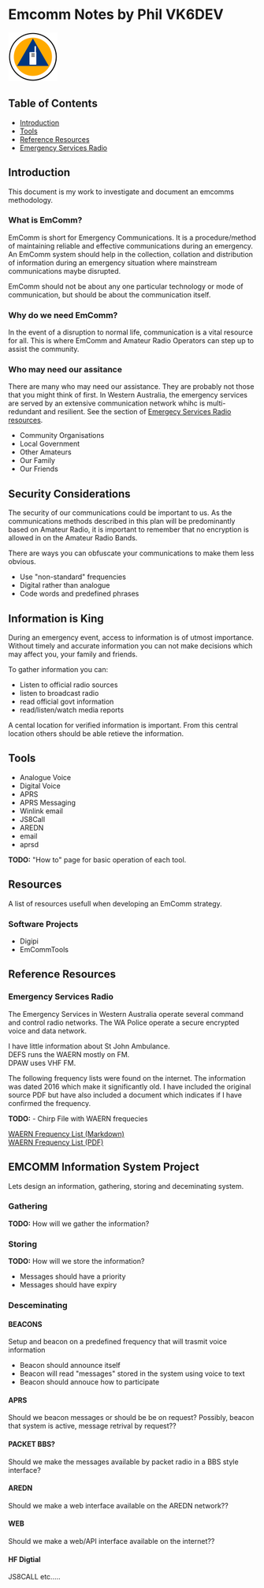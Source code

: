# Emcomm Notes by Phil VK6DEV

<img src="./Images/IMG_1691.PNG" width="100" alt="EmComm Logo">

## Table of Contents

* [Introduction](./README#introduction)
* [Tools](./README#tools)
* [Reference Resources](README#reference-resources)
* [Emergency Services Radio](README#emergency-services-radio)

## Introduction

This document is my work to investigate and document an emcomms methodology.

### What is EmComm?

EmComm is short for Emergency Communications. It is a procedure/method
 of maintaining reliable and effective communications during an emergency.
An EmComm system should help in the collection, collation and distribution
of information during an emergency situation where mainstream communications
maybe disrupted.

EmComm should not be about any one particular technology or mode of
communication, but should be about the communication itself.

### Why do we need EmComm?

In the event of a disruption to normal life, communication is a vital resource
for all. This is where EmComm and Amateur Radio Operators can step up to assist
the community.

### Who may need our assitance

There are many who may need our assistance. They are probably not those that
you might think of first.
In Western Australia, the emergency services are served by an extensive
communication network whihc is multi-redundant and resilient. See the section
of [Emergecy Services Radio resources](./README#emergency-services-radio).

* Community Organisations
* Local Government
* Other Amateurs
* Our Family
* Our Friends

## Security Considerations

The security of our communications could be important to us. As the communications
methods described in this plan will be predominantly based on Amateur Radio,
it is important to remember that no encryption is allowed in on the Amateur Radio
Bands.

There are ways you can obfuscate your communications to make them less obvious.

* Use "non-standard" frequencies
* Digital rather than analogue
* Code words and predefined phrases

## Information is King

During an emergency event, access to information is of utmost importance. Without
timely and accurate information you can not make decisions which may affect you,
your family and friends.

To gather information you can:

* Listen to official radio sources
* listen to broadcast radio
* read official govt information
* read/listen/watch media reports

A cental location for verified information is important. From this central location
others should be able retieve the information.

## Tools

* Analogue Voice
* Digital Voice
* APRS
* APRS Messaging
* Winlink email
* JS8Call
* AREDN
* email
* aprsd

**TODO:**  "How to" page for basic operation of each tool.

## Resources

A list of resources usefull when developing an EmComm strategy.

### Software Projects

* Digipi
* EmCommTools

## Reference Resources

### Emergency Services Radio

The Emergency Services in Western Australia operate several command and control
radio networks. The WA Police operate a secure encrypted voice and data network.

I have little information about St John Ambulance.  
DEFS runs the WAERN mostly on FM.  
DPAW uses VHF FM.

The following frequency lists were found on the internet. The information was
dated 2016 which make it significantly old. I have included the original source
PDF but have also included a document which indicates if I have confirmed the
frequency.

**TODO:** - Chirp File with WAERN frequecies

[WAERN Frequency List (Markdown)](./ESR.md)  
[WAERN Frequency List (PDF)](./Resources/WARSUG-WAERN-freqs.pdf)


## EMCOMM Information System Project

Lets design an information, gathering, storing and deceminating system.

### Gathering

**TODO:** How will we gather the information?

### Storing

**TODO:** How will we store the information?

* Messages should have a priority
* Messages should have expiry

### Desceminating

#### BEACONS

Setup and beacon on a predefined frequency that will trasmit voice information

* Beacon should announce itself
* Beacon will read "messages" stored in the system using voice to text
* Beacon should annouce how to participate

#### APRS

Should we beacon messages or should be be on request?
Possibly, beacon that system is active, message retrival by request??

#### PACKET BBS?

Should we make the messages available by packet radio in a BBS style interface?

#### AREDN

Should we make a web interface available on the AREDN network??

#### WEB

Should we make a web/API interface available on the internet??

#### HF Digtial

JS8CALL etc..... 
